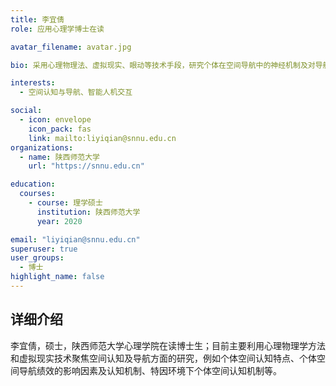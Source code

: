 ```yaml
---
title: 李宜倩
role: 应用心理学博士在读

avatar_filename: avatar.jpg

bio: 采用心理物理法、虚拟现实、眼动等技术手段，研究个体在空间导航中的神经机制及对导航绩效的提升应用。

interests:
  - 空间认知与导航、智能人机交互

social:
  - icon: envelope
    icon_pack: fas
    link: mailto:liyiqian@snnu.edu.cn
organizations:
  - name: 陕西师范大学
    url: "https://snnu.edu.cn"

education:
  courses:
    - course: 理学硕士
      institution: 陕西师范大学
      year: 2020

email: "liyiqian@snnu.edu.cn"
superuser: true
user_groups:
  - 博士
highlight_name: false
---
```

## 详细介绍
李宜倩，硕士，陕西师范大学心理学院在读博士生；目前主要利用心理物理学方法和虚拟现实技术聚焦空间认知及导航方面的研究，例如个体空间认知特点、个体空间导航绩效的影响因素及认知机制、特因环境下个体空间认知机制等。
